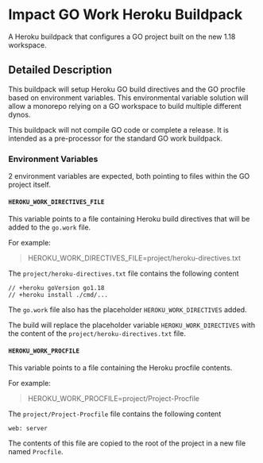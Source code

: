 # Impact GO Work Heroku Buildpack

A Heroku buildpack that configures a GO project built on the new 1.18 workspace.

## Detailed Description

This buildpack will setup Heroku GO build directives and the GO procfile based on environment variables.  This environmental variable solution will allow a monorepo relying on a GO workspace to build multiple different dynos.

This buildpack will not compile GO code or complete a release. It is intended as a pre-processor for the standard GO work buildpack.

### Environment Variables

2 environment variables are expected, both pointing to files within the GO project itself.

#### `HEROKU_WORK_DIRECTIVES_FILE`
This variable points to a file containing Heroku build directives that will be added to the `go.work` file.

For example:
> HEROKU_WORK_DIRECTIVES_FILE=project/heroku-directives.txt

The `project/heroku-directives.txt` file contains the following content
```
// +heroku goVersion go1.18
// +heroku install ./cmd/...
```

The `go.work` file also has the placeholder `HEROKU_WORK_DIRECTIVES` added.

The build will replace the placeholder variable `HEROKU_WORK_DIRECTIVES` with the content of the `project/heroku-directives.txt` file.

#### `HEROKU_WORK_PROCFILE`
This variable points to a file containing the Heroku procfile contents.

For example:
> HEROKU_WORK_PROCFILE=project/Project-Procfile

The `project/Project-Procfile` file contains the following content
```
web: server
```

The contents of this file are copied to the root of the project in a new file named `Procfile`.
